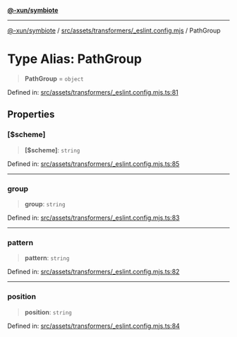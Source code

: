 [**@-xun/symbiote**](../../../../../README.md)

***

[@-xun/symbiote](../../../../../README.md) / [src/assets/transformers/\_eslint.config.mjs](../README.md) / PathGroup

# Type Alias: PathGroup

> **PathGroup** = `object`

Defined in: [src/assets/transformers/\_eslint.config.mjs.ts:81](https://github.com/Xunnamius/symbiote/blob/167e0f9b786b0a4f8ab8478cb4284deee6916ad7/src/assets/transformers/_eslint.config.mjs.ts#L81)

## Properties

### \[$scheme\]

> **\[$scheme\]**: `string`

Defined in: [src/assets/transformers/\_eslint.config.mjs.ts:85](https://github.com/Xunnamius/symbiote/blob/167e0f9b786b0a4f8ab8478cb4284deee6916ad7/src/assets/transformers/_eslint.config.mjs.ts#L85)

***

### group

> **group**: `string`

Defined in: [src/assets/transformers/\_eslint.config.mjs.ts:83](https://github.com/Xunnamius/symbiote/blob/167e0f9b786b0a4f8ab8478cb4284deee6916ad7/src/assets/transformers/_eslint.config.mjs.ts#L83)

***

### pattern

> **pattern**: `string`

Defined in: [src/assets/transformers/\_eslint.config.mjs.ts:82](https://github.com/Xunnamius/symbiote/blob/167e0f9b786b0a4f8ab8478cb4284deee6916ad7/src/assets/transformers/_eslint.config.mjs.ts#L82)

***

### position

> **position**: `string`

Defined in: [src/assets/transformers/\_eslint.config.mjs.ts:84](https://github.com/Xunnamius/symbiote/blob/167e0f9b786b0a4f8ab8478cb4284deee6916ad7/src/assets/transformers/_eslint.config.mjs.ts#L84)
